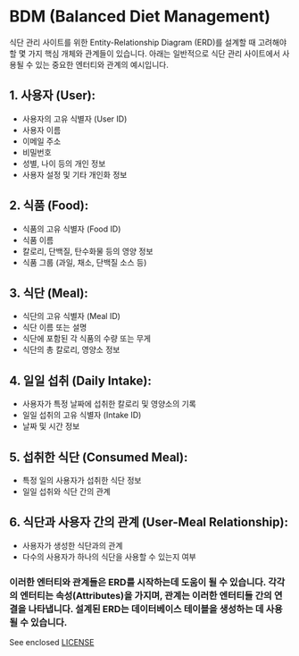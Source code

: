 # BDM (Balanced Diet Management)
식단 관리 사이트를 위한 Entity-Relationship Diagram (ERD)를 설계할 때 고려해야 할 몇 가지 핵심 개체와 관계들이 있습니다. 아래는 일반적으로 식단 관리 사이트에서 사용될 수 있는 중요한 엔터티와 관계의 예시입니다.

## 1. **사용자 (User):**

   - 사용자의 고유 식별자 (User ID)
   - 사용자 이름
   - 이메일 주소
   - 비밀번호
   - 성별, 나이 등의 개인 정보
   - 사용자 설정 및 기타 개인화 정보

## 2. **식품 (Food):**
   - 식품의 고유 식별자 (Food ID)
   - 식품 이름
   - 칼로리, 단백질, 탄수화물 등의 영양 정보
   - 식품 그룹 (과일, 채소, 단백질 소스 등)

## 3. **식단 (Meal):**
   - 식단의 고유 식별자 (Meal ID)
   - 식단 이름 또는 설명
   - 식단에 포함된 각 식품의 수량 또는 무게
   - 식단의 총 칼로리, 영양소 정보

## 4. **일일 섭취 (Daily Intake):**
   - 사용자가 특정 날짜에 섭취한 칼로리 및 영양소의 기록
   - 일일 섭취의 고유 식별자 (Intake ID)
   - 날짜 및 시간 정보

## 5. **섭취한 식단 (Consumed Meal):**
   - 특정 일의 사용자가 섭취한 식단 정보
   - 일일 섭취와 식단 간의 관계

## 6. **식단과 사용자 간의 관계 (User-Meal Relationship):**
   - 사용자가 생성한 식단과의 관계
   - 다수의 사용자가 하나의 식단을 사용할 수 있는지 여부
### 이러한 엔터티와 관계들은 ERD를 시작하는데 도움이 될 수 있습니다. 각각의 엔터티는 속성(Attributes)을 가지며, 관계는 이러한 엔터티들 간의 연결을 나타냅니다. 설계된 ERD는 데이터베이스 테이블을 생성하는 데 사용될 수 있습니다.

See enclosed [LICENSE](./LICENSE)

